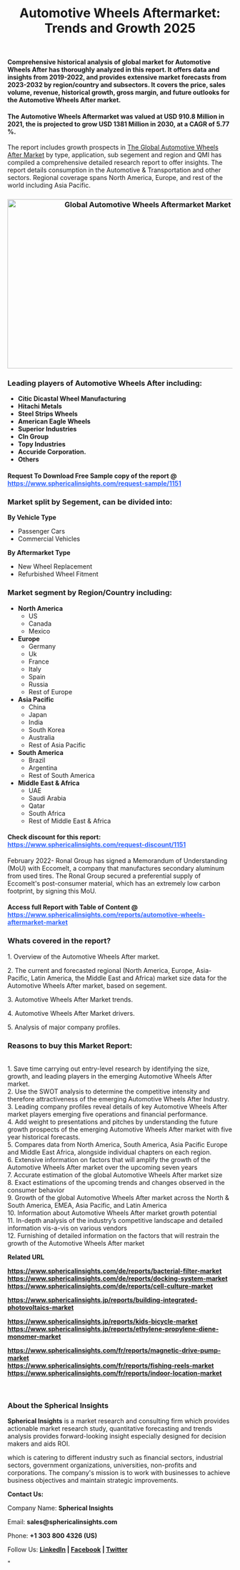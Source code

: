 <h1 style="text-align: center;"><strong>Automotive Wheels Aftermarket: Trends and Growth 2025</strong></h1>
<p>&nbsp;</p>
<p><strong>Comprehensive historical analysis of global market for Automotive Wheels After has thoroughly analyzed in this report. It offers data and insights from 2019-2022, and provides extensive market forecasts from 2023-2032 by region/country and subsectors. It covers the price, sales volume, revenue, historical growth, gross margin, and future outlooks for the Automotive Wheels After market.</strong></p>
<h4><strong>The Automotive Wheels Aftermarket was valued at USD 910.8 Million in 2021, the is projected to grow USD 1381 Million in 2030, at a CAGR of 5.77 %.</strong></h4>
<p>The report includes growth prospects in <a href="https://www.sphericalinsights.com/reports/automotive-wheels-aftermarket-market" target="_blank">The Global Automotive Wheels After Market</a> by type, application, sub segement and region and QMI has compiled a comprehensive detailed research report to offer insights. The report details consumption in the Automotive &amp; Transportation and other sectors. Regional coverage spans North America, Europe, and rest of the world including Asia Pacific.</p>
<h3 style="text-align: center;"><strong><img src="https://www.sphericalinsights.com/images/rd/automotive-wheels-aftermarket-market.png" alt="Global Automotive Wheels Aftermarket Market Size" width="650" height="379" /></strong></h3>
<h3><strong>Leading players of Automotive Wheels After including:</strong></h3>
<ul>
<li><strong>Citic Dicastal Wheel Manufacturing</strong></li>
<li><strong>Hitachi Metals</strong></li>
<li><strong>Steel Strips Wheels</strong></li>
<li><strong>American Eagle Wheels</strong></li>
<li><strong>Superior Industries</strong></li>
<li><strong>Cln Group</strong></li>
<li><strong>Topy Industries</strong></li>
<li><strong>Accuride Corporation.</strong></li>
<li><strong>Others</strong></li>
</ul>
<h4>Request To Download Free Sample copy of the report  @ <span style="color: #3366ff;"><a style="color: #3366ff;" href="https://www.sphericalinsights.com/request-sample/1151" target="_blank">https://www.sphericalinsights.com/request-sample/1151</a></span></h4>
<h3><strong>Market split by Segement, can be divided into:</strong></h3>
<p><strong>By Vehicle Type</strong></p>
<ul>
<li>Passenger Cars</li>
<li>Commercial Vehicles</li>
</ul>
<p><strong>By Aftermarket Type</strong></p>
<ul>
<li>New Wheel Replacement</li>
<li>Refurbished Wheel Fitment</li>
</ul>
<h3><strong>Market segment by Region/Country including:</strong></h3>
<ul>
<li><strong>North America</strong>
<ul>
<li>US</li>
<li>Canada</li>
<li>Mexico</li>
</ul>
</li>
<li><strong>Europe</strong>
<ul>
<li>Germany</li>
<li>Uk</li>
<li>France</li>
<li>Italy</li>
<li>Spain</li>
<li>Russia</li>
<li>Rest of Europe</li>
</ul>
</li>
<li><strong>Asia Pacific</strong>
<ul>
<li>China</li>
<li>Japan</li>
<li>India</li>
<li>South Korea</li>
<li>Australia</li>
<li>Rest of Asia Pacific</li>
</ul>
</li>
<li><strong>South America</strong>
<ul>
<li>Brazil</li>
<li>Argentina</li>
<li>Rest of South America</li>
</ul>
</li>
<li><strong>Middle East &amp; Africa</strong>
<ul>
<li>UAE</li>
<li>Saudi Arabia</li>
<li>Qatar</li>
<li>South Africa</li>
<li>Rest of Middle East &amp; Africa</li>
</ul>
</li>
</ul>
<h4>Check discount for this report: <span style="color: #3366ff;"><a style="color: #3366ff;" href="https://www.sphericalinsights.com/request-discount/1151" target="_blank">https://www.sphericalinsights.com/request-discount/1151</a></span></h4>
<p>February 2022- Ronal Group has signed a Memorandum of Understanding (MoU) with Eccomelt, a company that manufactures secondary aluminum from used tires. The Ronal Group secured a preferential supply of Eccomelt's post-consumer material, which has an extremely low carbon footprint, by signing this MoU.</p>
<h4>Access full Report with Table of Content @ <span style="color: #3366ff;"><a style="color: #3366ff;" href="https://www.sphericalinsights.com/reports/automotive-wheels-aftermarket-market" target="_blank">https://www.sphericalinsights.com/reports/automotive-wheels-aftermarket-market</a></span></h4>
<h3><strong>Whats covered in the report?</strong></h3>
<p>1. Overview of the Automotive Wheels After market.</p>
<p>2. The current and forecasted regional (North America, Europe, Asia-Pacific, Latin America, the Middle East and Africa) market size data for the Automotive Wheels After market, based on segement.</p>
<p>3. Automotive Wheels After Market trends.</p>
<p>4. Automotive Wheels After Market drivers.</p>
<p>5. Analysis of major company profiles.</p>
<h3><strong>Reasons to buy this Market Report:</strong></h3>
<p><br /> 1. Save time carrying out entry-level research by identifying the size, growth, and leading players in the emerging Automotive Wheels After market.<br /> 2. Use the SWOT analysis to determine the competitive intensity and therefore attractiveness of the emerging Automotive Wheels After Industry.<br /> 3. Leading company profiles reveal details of key Automotive Wheels After market players emerging five operations and financial performance.<br /> 4. Add weight to presentations and pitches by understanding the future growth prospects of the emerging Automotive Wheels After market with five year historical forecasts.<br /> 5. Compares data from North America, South America, Asia Pacific Europe and Middle East Africa, alongside individual chapters on each region.<br /> 6. Extensive information on factors that will amplify the growth of the Automotive Wheels After market over the upcoming seven years<br /> 7. Accurate estimation of the global Automotive Wheels After market size <br /> 8. Exact estimations of the upcoming trends and changes observed in the consumer behavior <br /> 9. Growth of the global Automotive Wheels After market across the North &amp; South America, EMEA, Asia Pacific, and Latin America<br /> 10. Information about Automotive Wheels After market growth potential<br /> 11. In-depth analysis of the industry&rsquo;s competitive landscape and detailed information vis-a-vis on various vendors<br /> 12. Furnishing of detailed information on the factors that will restrain the growth of the Automotive Wheels After market</p>
<p><strong>Related URL</strong></p>
<p><strong><a href="https://www.sphericalinsights.com/de/reports/bacterial-filter-market">https://www.sphericalinsights.com/de/reports/bacterial-filter-market</a>&nbsp;&nbsp;<br /><a href="https://www.sphericalinsights.com/de/reports/docking-system-market">https://www.sphericalinsights.com/de/reports/docking-system-market</a>&nbsp;<br /><a href="https://www.sphericalinsights.com/de/reports/cell-culture-market">https://www.sphericalinsights.com/de/reports/cell-culture-market</a></strong></p>
<p><strong><a href="https://www.sphericalinsights.jp/reports/building-integrated-photovoltaics-market">https://www.sphericalinsights.jp/reports/building-integrated-photovoltaics-market</a></strong></p>
<p><strong><a href="https://www.sphericalinsights.jp/reports/kids-bicycle-market">https://www.sphericalinsights.jp/reports/kids-bicycle-market</a>&nbsp;<br /><a href="https://www.sphericalinsights.jp/reports/ethylene-propylene-diene-monomer-market">https://www.sphericalinsights.jp/reports/ethylene-propylene-diene-monomer-market</a>&nbsp;<br /></strong></p>
<p><strong><a href="https://www.sphericalinsights.com/fr/reports/magnetic-drive-pump-market">https://www.sphericalinsights.com/fr/reports/magnetic-drive-pump-market</a>&nbsp;<br /><a href="https://www.sphericalinsights.com/fr/reports/fishing-reels-market">https://www.sphericalinsights.com/fr/reports/fishing-reels-market</a>&nbsp;<br /><a href="https://www.sphericalinsights.com/fr/reports/indoor-location-market">https://www.sphericalinsights.com/fr/reports/indoor-location-market</a>&nbsp;</strong></p>
<p>&nbsp;</p>
<h3><strong>About the Spherical Insights</strong></h3>
<p><strong>Spherical Insights</strong> is a market research and consulting firm which provides actionable market research study, quantitative forecasting and trends analysis provides forward-looking insight especially designed for decision makers and aids ROI.</p>
<p>which is catering to different industry such as financial sectors, industrial sectors, government organizations, universities, non-profits and corporations. The company's mission is to work with businesses to achieve business objectives and maintain strategic improvements.</p>
<p><strong>Contact Us:</strong></p>
<p>Company Name: <strong>Spherical Insights</strong></p>
<p>Email: <strong>sales@sphericalinsights.com</strong></p>
<p>Phone: <strong>+1 303 800 4326 (US)</strong></p>
<p>Follow Us: <strong><a href="https://www.linkedin.com/company/spherical-insight/"><u>LinkedIn</u></a> | <a href="https://www.facebook.com/sphericalinsights22"><u>Facebook</u></a> | <a href="https://twitter.com/SInsights_US"><u>Twitter</u></a></strong></p>
<p>"</p>
